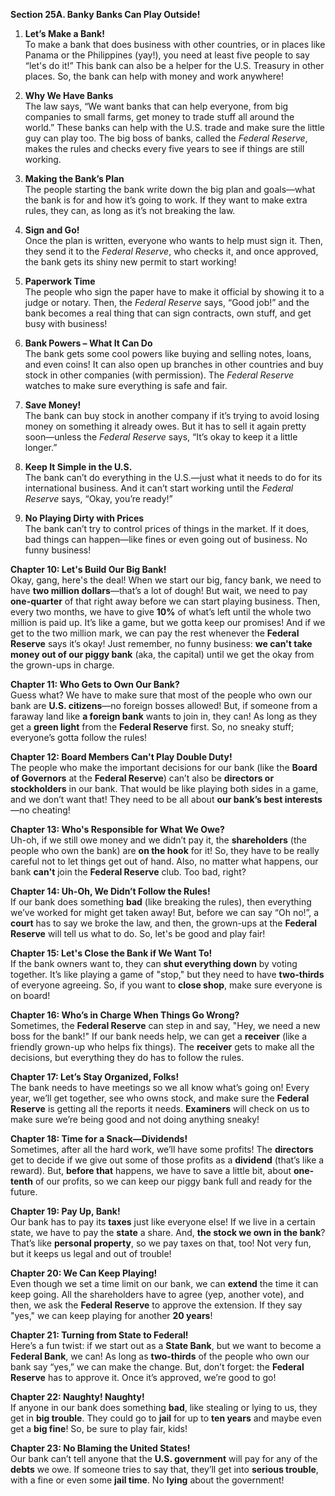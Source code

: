 **Section 25A. Banky Banks Can Play Outside!**

1. **Let’s Make a Bank!**  
To make a bank that does business with other countries, or in places like Panama or the Philippines (yay!), you need at least five people to say “let's do it!” This bank can also be a helper for the U.S. Treasury in other places. So, the bank can help with money and work anywhere! 

2. **Why We Have Banks**  
The law says, “We want banks that can help everyone, from big companies to small farms, get money to trade stuff all around the world.” These banks can help with the U.S. trade and make sure the little guy can play too. The big boss of banks, called the *Federal Reserve*, makes the rules and checks every five years to see if things are still working.

3. **Making the Bank’s Plan**  
The people starting the bank write down the big plan and goals—what the bank is for and how it’s going to work. If they want to make extra rules, they can, as long as it’s not breaking the law.

4. **Sign and Go!**  
Once the plan is written, everyone who wants to help must sign it. Then, they send it to the *Federal Reserve*, who checks it, and once approved, the bank gets its shiny new permit to start working! 

5. **Paperwork Time**  
The people who sign the paper have to make it official by showing it to a judge or notary. Then, the *Federal Reserve* says, “Good job!” and the bank becomes a real thing that can sign contracts, own stuff, and get busy with business!

6. **Bank Powers – What It Can Do**  
The bank gets some cool powers like buying and selling notes, loans, and even coins! It can also open up branches in other countries and buy stock in other companies (with permission). The *Federal Reserve* watches to make sure everything is safe and fair.

7. **Save Money!**  
The bank can buy stock in another company if it’s trying to avoid losing money on something it already owes. But it has to sell it again pretty soon—unless the *Federal Reserve* says, “It’s okay to keep it a little longer.”

8. **Keep It Simple in the U.S.**  
The bank can’t do everything in the U.S.—just what it needs to do for its international business. And it can’t start working until the *Federal Reserve* says, “Okay, you’re ready!”

9. **No Playing Dirty with Prices**  
The bank can’t try to control prices of things in the market. If it does, bad things can happen—like fines or even going out of business. No funny business!

**Chapter 10: Let's Build Our Big Bank!**  
Okay, gang, here's the deal! When we start our big, fancy bank, we need to have **two million dollars**—that’s a lot of dough! But wait, we need to pay **one-quarter** of that right away before we can start playing business. Then, every two months, we have to give **10%** of what’s left until the whole two million is paid up. It’s like a game, but we gotta keep our promises! And if we get to the two million mark, we can pay the rest whenever the **Federal Reserve** says it’s okay! Just remember, no funny business: **we can't take money out of our piggy bank** (aka, the capital) until we get the okay from the grown-ups in charge.

**Chapter 11: Who Gets to Own Our Bank?**  
Guess what? We have to make sure that most of the people who own our bank are **U.S. citizens**—no foreign bosses allowed! But, if someone from a faraway land like **a foreign bank** wants to join in, they can! As long as they get a **green light** from the **Federal Reserve** first. So, no sneaky stuff; everyone’s gotta follow the rules!

**Chapter 12: Board Members Can't Play Double Duty!**  
The people who make the important decisions for our bank (like the **Board of Governors** at the **Federal Reserve**) can’t also be **directors or stockholders** in our bank. That would be like playing both sides in a game, and we don’t want that! They need to be all about **our bank’s best interests**—no cheating!

**Chapter 13: Who's Responsible for What We Owe?**  
Uh-oh, if we still owe money and we didn’t pay it, the **shareholders** (the people who own the bank) are **on the hook** for it! So, they have to be really careful not to let things get out of hand. Also, no matter what happens, our bank **can't** join the **Federal Reserve** club. Too bad, right?

**Chapter 14: Uh-Oh, We Didn’t Follow the Rules!**  
If our bank does something **bad** (like breaking the rules), then everything we’ve worked for might get taken away! But, before we can say “Oh no!”, a **court** has to say we broke the law, and then, the grown-ups at the **Federal Reserve** will tell us what to do. So, let's be good and play fair!

**Chapter 15: Let's Close the Bank if We Want To!**  
If the bank owners want to, they can **shut everything down** by voting together. It’s like playing a game of "stop," but they need to have **two-thirds** of everyone agreeing. So, if you want to **close shop**, make sure everyone is on board!

**Chapter 16: Who’s in Charge When Things Go Wrong?**  
Sometimes, the **Federal Reserve** can step in and say, "Hey, we need a new boss for the bank!" If our bank needs help, we can get a **receiver** (like a friendly grown-up who helps fix things). The **receiver** gets to make all the decisions, but everything they do has to follow the rules.

**Chapter 17: Let’s Stay Organized, Folks!**  
The bank needs to have meetings so we all know what’s going on! Every year, we’ll get together, see who owns stock, and make sure the **Federal Reserve** is getting all the reports it needs. **Examiners** will check on us to make sure we’re being good and not doing anything sneaky!

**Chapter 18: Time for a Snack—Dividends!**  
Sometimes, after all the hard work, we’ll have some profits! The **directors** get to decide if we give out some of those profits as a **dividend** (that’s like a reward). But, **before that** happens, we have to save a little bit, about **one-tenth** of our profits, so we can keep our piggy bank full and ready for the future.

**Chapter 19: Pay Up, Bank!**  
Our bank has to pay its **taxes** just like everyone else! If we live in a certain state, we have to pay the **state** a share. And, **the stock we own in the bank**? That’s like **personal property**, so we pay taxes on that, too! Not very fun, but it keeps us legal and out of trouble!

**Chapter 20: We Can Keep Playing!**  
Even though we set a time limit on our bank, we can **extend** the time it can keep going. All the shareholders have to agree (yep, another vote), and then, we ask the **Federal Reserve** to approve the extension. If they say "yes," we can keep playing for another **20 years**!

**Chapter 21: Turning from State to Federal!**  
Here’s a fun twist: if we start out as a **State Bank**, but we want to become a **Federal Bank**, we can! As long as **two-thirds** of the people who own our bank say “yes,” we can make the change. But, don’t forget: the **Federal Reserve** has to approve it. Once it’s approved, we’re good to go!

**Chapter 22: Naughty! Naughty!**  
If anyone in our bank does something **bad**, like stealing or lying to us, they get in **big trouble**. They could go to **jail** for up to **ten years** and maybe even get a **big fine**! So, be sure to play fair, kids!

**Chapter 23: No Blaming the United States!**  
Our bank can’t tell anyone that the **U.S. government** will pay for any of the **debts** we owe. If someone tries to say that, they’ll get into **serious trouble**, with a fine or even some **jail time**. No **lying** about the government!
